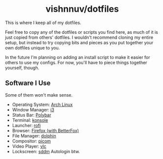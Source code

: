 <h1 align="center">vishnnuv/dotfiles</h1>

This is where I keep all of my dotfiles.

Feel free to copy any of the dotfiles or scripts you find here, as much of it is just copied from others' dotfiles. I wouldn't recommend cloning my entire setup, but instead to try copying bits and pieces as you put together your own dotfiles unique to you.

In the future I'm planning on adding an install script to make it easier for others to use my configs. For now, you'll have to piece things together yourself, though.

## Software I Use

Some of them won't make sense.

- Operating System: [Arch Linux](https://archlinux.org/)
- Window Manager: [i3](https://github.com/i3/i3)
- Status Bar: [Polybar](https://github.com/polybar/polybar)
- Terminal: [konsole](https://github.com/KDE/konsole)
- Launcher: [rofi](https://github.com/davatorium/rofi)
- Browser: [Firefox (with BetterFox)](https://github.com/yokoffing/BetterFox)
- File Manager: [dolphin](https://github.com/KDE/dolphin)
- Compositor: [picom](https://github.com/yshui/picom)
- Video Player: [vlc](https://github.com/videolan/vlc)
- Lockscreen: [sddm](https://github.com/sddm/sddm) Autologin btw.
